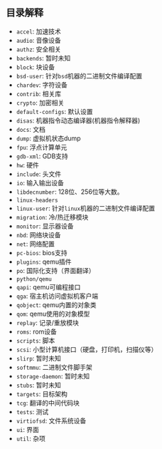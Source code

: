 ## 目录解释

+ `accel`: 加速技术
+ `audio`: 音像设备
+ `authz`: 安全相关
+ `backends`: 暂时未知
+ `block`: 块设备
+ `bsd-user`: 针对`bsd`机器的二进制文件编译配置
+ `chardev`: 字符设备
+ `contrib`: 相关库
+ `crypto`: 加密相关
+ `default-configs`: 默认设置
+ `disas`: 机器指令动态编译器(机器指令解释器)
+ `docs`: 文档
+ `dump`: 虚拟机状态dump
+ `fpu`: 浮点计算单元
+ `gdb-xml`: GDB支持
+ `hw`: 硬件
+ `include`: 头文件
+ `io`: 输入输出设备
+ `libdecnumber`: 128位、256位等大数。
+ `linux-headers`
+ `linux-user`: 针对`linux`机器的二进制文件编译配置
+ `migration`: 冷/热迁移模块
+ `monitor`: 显示器设备
+ `nbd`: 网络块设备
+ `net`: 网络配置
+ `pc-bios`: bios支持
+ `plugins`: qemu插件
+ `po`: 国际化支持（界面翻译）
+ `python/qemu`
+ `qapi`: qemu可编程接口
+ `qga`: 宿主机访问虚拟机客户端
+ `qobject`: qemu内置的对象类
+ `qom`: qemu使用的对象模型
+ `replay`: 记录/重放模块
+ `roms`: rom设备
+ `scripts`: 脚本
+ `scsi`: 小型计算机接口（硬盘，打印机，扫描仪等）
+ `slirp`: 暂时未知
+ `softmmu`: 二进制文件脚手架
+ `storage-daemon`: 暂时未知
+ `stubs`: 暂时未知
+ `targets`: 目标架构
+ `tcg`: 翻译的中间代码块
+ `tests`: 测试
+ `virtiofsd`: 文件系统设备
+ `ui`: 界面
+ `util`: 杂项

